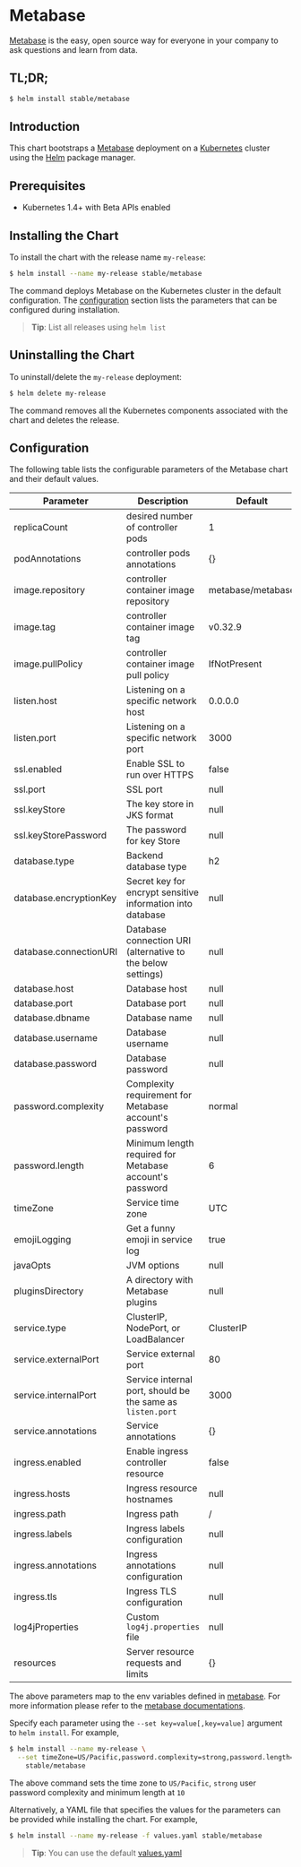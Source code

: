 # Metabase

[Metabase](http://metabase.com) is the easy, open source way for everyone in your company to ask questions and learn from data.

## TL;DR;

```bash
$ helm install stable/metabase
```

## Introduction

This chart bootstraps a [Metabase](https://github.com/metabase/metabase) deployment on a [Kubernetes](http://kubernetes.io) cluster using the [Helm](https://helm.sh) package manager.

## Prerequisites

- Kubernetes 1.4+ with Beta APIs enabled

## Installing the Chart

To install the chart with the release name `my-release`:

```bash
$ helm install --name my-release stable/metabase
```

The command deploys Metabase on the Kubernetes cluster in the default configuration. The [configuration](#configuration) section lists the parameters that can be configured during installation.

> **Tip**: List all releases using `helm list`

## Uninstalling the Chart

To uninstall/delete the `my-release` deployment:

```bash
$ helm delete my-release
```

The command removes all the Kubernetes components associated with the chart and deletes the release.

## Configuration

The following table lists the configurable parameters of the Metabase chart and their default values.

| Parameter              | Description                                                 | Default           |
| ---------------------- | ----------------------------------------------------------- | ----------------- |
| replicaCount           | desired number of controller pods                           | 1                 |
| podAnnotations         | controller pods annotations                                 | {}                |
| image.repository       | controller container image repository                       | metabase/metabase |
| image.tag              | controller container image tag                              | v0.32.9           |
| image.pullPolicy       | controller container image pull policy                      | IfNotPresent      |
| listen.host            | Listening on a specific network host                        | 0.0.0.0           |
| listen.port            | Listening on a specific network port                        | 3000              |
| ssl.enabled            | Enable SSL to run over HTTPS                                | false             |
| ssl.port               | SSL port                                                    | null              |
| ssl.keyStore           | The key store in JKS format                                 | null              |
| ssl.keyStorePassword   | The password for key Store                                  | null              |
| database.type          | Backend database type                                       | h2                |
| database.encryptionKey | Secret key for encrypt sensitive information into database  | null              |
| database.connectionURI | Database connection URI (alternative to the below settings) | null              |
| database.host          | Database host                                               | null              |
| database.port          | Database port                                               | null              |
| database.dbname        | Database name                                               | null              |
| database.username      | Database username                                           | null              |
| database.password      | Database password                                           | null              |
| password.complexity    | Complexity requirement for Metabase account's password      | normal            |
| password.length        | Minimum length required for Metabase account's password     | 6                 |
| timeZone               | Service time zone                                           | UTC               |
| emojiLogging           | Get a funny emoji in service log                            | true              |
| javaOpts               | JVM options                                                 | null              |
| pluginsDirectory       | A directory with Metabase plugins                           | null              |
| service.type           | ClusterIP, NodePort, or LoadBalancer                        | ClusterIP         |
| service.externalPort   | Service external port                                       | 80                |
| service.internalPort   | Service internal port, should be the same as `listen.port`  | 3000              |
| service.annotations    | Service annotations                                         | {}                |
| ingress.enabled        | Enable ingress controller resource                          | false             |
| ingress.hosts          | Ingress resource hostnames                                  | null              |
| ingress.path           | Ingress path                                                | /                 |
| ingress.labels         | Ingress labels configuration                                | null              |
| ingress.annotations    | Ingress annotations configuration                           | null              |
| ingress.tls            | Ingress TLS configuration                                   | null              |
| log4jProperties        | Custom `log4j.properties` file                              | null              |
| resources              | Server resource requests and limits                         | {}                |

The above parameters map to the env variables defined in [metabase](http://github.com/metabase/metabase). For more information please refer to the [metabase documentations](http://www.metabase.com/docs/v0.24.2/).

Specify each parameter using the `--set key=value[,key=value]` argument to `helm install`. For example,

```bash
$ helm install --name my-release \
  --set timeZone=US/Pacific,password.complexity=strong,password.length=10 \
    stable/metabase
```

The above command sets the time zone to `US/Pacific`, `strong` user password complexity and minimum length at `10`

Alternatively, a YAML file that specifies the values for the parameters can be provided while installing the chart. For example,

```bash
$ helm install --name my-release -f values.yaml stable/metabase
```

> **Tip**: You can use the default [values.yaml](values.yaml)
